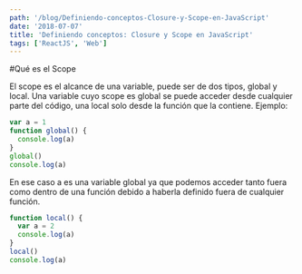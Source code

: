 ```yaml
---
path: '/blog/Definiendo-conceptos-Closure-y-Scope-en-JavaScript'
date: '2018-07-07'
title: 'Definiendo conceptos: Closure y Scope en JavaScript'
tags: ['ReactJS', 'Web']
---
```


#Qué es el Scope

El scope es el alcance de una variable, puede ser de dos tipos, global y local. Una variable cuyo scope es global se puede acceder desde cualquier parte del código, una local solo desde la función que la contiene. Ejemplo:

```js
var a = 1
function global() {
  console.log(a)
}
global()
console.log(a)
```

En ese caso a es una variable global ya que podemos acceder tanto fuera como dentro de una función debido a haberla definido fuera de cualquier función.

```js
function local() {
  var a = 2
  console.log(a)
}
local()
console.log(a)
```
